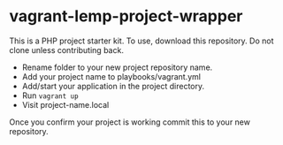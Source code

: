 # vagrant-lemp-project-wrapper

This is a PHP project starter kit. To use, download this repository. Do not clone unless contributing back.

- Rename folder to your new project repository name.
- Add your project name to playbooks/vagrant.yml
- Add/start your application in the project directory.
- Run `vagrant up`
- Visit project-name.local

Once you confirm your project is working commit this to your new repository.

